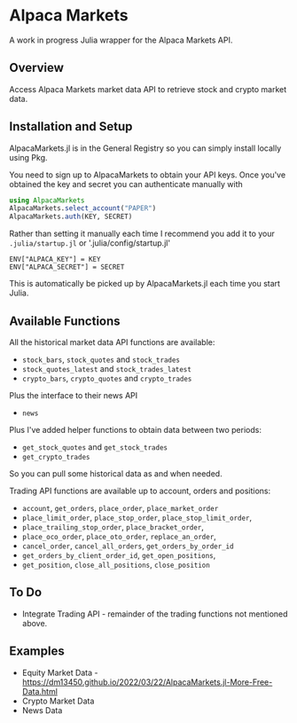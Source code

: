 # Alpaca Markets

A work in progress Julia wrapper for the Alpaca Markets API.

## Overview

Access Alpaca Markets market data API to retrieve stock and crypto market data.

## Installation and Setup

AlpacaMarkets.jl is in the General Registry so you can simply install locally using Pkg.

You need to sign up to AlpacaMarkets to obtain your API keys.
Once you've obtained the key and secret you can authenticate manually with

```julia
using AlpacaMarkets
AlpacaMarkets.select_account("PAPER")
AlpacaMarkets.auth(KEY, SECRET)
```

Rather than setting it manually each time I recommend you add it to your `.julia/startup.jl` or '.julia/config/startup.jl'

```
ENV["ALPACA_KEY"] = KEY
ENV["ALPACA_SECRET"] = SECRET
```

This is automatically be picked up by AlpacaMarkets.jl each time you start Julia.

## Available Functions

All the historical market data API functions are available:

* `stock_bars`, `stock_quotes` and `stock_trades`
* `stock_quotes_latest` and `stock_trades_latest`
* `crypto_bars`, `crypto_quotes` and `crypto_trades`

Plus the interface to their news API

* `news`

Plus I've added helper functions to obtain data between two periods:

* `get_stock_quotes` and `get_stock_trades`
* `get_crypto_trades`

So you can pull some historical data as and when needed.

Trading API functions are available up to account, orders and positions:

* `account`, `get_orders`, `place_order`, `place_market_order`
* `place_limit_order`, `place_stop_order`, `place_stop_limit_order`,
* `place_trailing_stop_order`, `place_bracket_order`,
* `place_oco_order`, `place_oto_order`, `replace_an_order`, 
* `cancel_order`, `cancel_all_orders`, `get_orders_by_order_id`
* `get_orders_by_client_order_id`, `get_open_positions`, 
* `get_position`, `close_all_positions`, `close_position`

## To Do

* Integrate Trading API - remainder of the trading functions not mentioned above.

## Examples

* Equity Market Data - https://dm13450.github.io/2022/03/22/AlpacaMarkets.jl-More-Free-Data.html
* Crypto Market Data
* News Data
